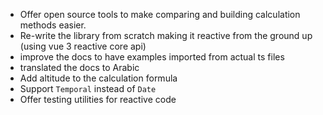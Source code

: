 - Offer open source tools to make comparing and building calculation methods easier.
- Re-write the library from scratch making it reactive from the ground up (using vue 3 reactive core api)
- improve the docs to have examples imported from actual ts files <!-- https://vitepress.dev/guide/markdown#import-code-snippets -->
- translated the docs to Arabic
- Add altitude to the calculation formula
- Support `Temporal` instead of `Date`
- Offer testing utilities for reactive code
